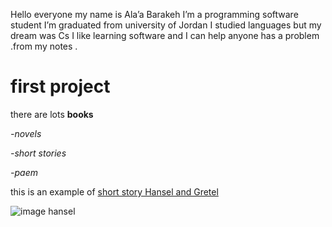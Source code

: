 Hello everyone my name is Ala’a Barakeh I’m a programming software student I’m graduated from university of Jordan I studied languages but my dream was Cs I like learning software and I can help anyone has a problem .from my notes .


# first project 

 there are lots **books**

*-novels*

*-short stories*

*-paem*

this is an example of [short story Hansel and Gretel](https://www.dltk-teach.com/fairy-tales/hansel-and-gretel/story.htm)

![image hansel](https://www.dltk-teach.com/fairy-tales/hansel-and-gretel/images/s/hansel.jpg)

